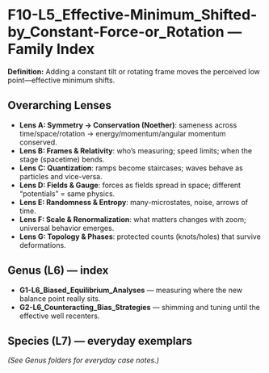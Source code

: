 # F10-L5_Effective-Minimum_Shifted-by_Constant-Force-or_Rotation — Family Index

**Definition:** Adding a constant tilt or rotating frame moves the perceived low point—effective minimum shifts.

## Overarching Lenses

- **Lens A: Symmetry -> Conservation (Noether)**: sameness across time/space/rotation → energy/momentum/angular momentum conserved.
- **Lens B: Frames & Relativity**: who’s measuring; speed limits; when the stage (spacetime) bends.
- **Lens C: Quantization**: ramps become staircases; waves behave as particles and vice-versa.
- **Lens D: Fields & Gauge**: forces as fields spread in space; different “potentials” = same physics.
- **Lens E: Randomness & Entropy**: many-microstates, noise, arrows of time.
- **Lens F: Scale & Renormalization**: what matters changes with zoom; universal behavior emerges.
- **Lens G: Topology & Phases**: protected counts (knots/holes) that survive deformations.

## Genus (L6) — index
- **G1-L6_Biased_Equilibrium_Analyses** — measuring where the new balance point really sits.
- **G2-L6_Counteracting_Bias_Strategies** — shimming and tuning until the effective well recenters.

## Species (L7) — everyday exemplars
_(See Genus folders for everyday case notes.)_

